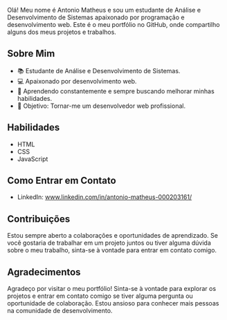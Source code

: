 
Olá! Meu nome é Antonio Matheus e sou um estudante de Análise e Desenvolvimento de Sistemas apaixonado por programação e desenvolvimento web.
Este é o meu portfólio no GitHub, onde compartilho alguns dos meus projetos e trabalhos.

## Sobre Mim

- 📚 Estudante de Análise e Desenvolvimento de Sistemas.
- 💻 Apaixonado por desenvolvimento web.
- 🌟 Aprendendo constantemente e sempre buscando melhorar minhas habilidades.
- 🎯 Objetivo: Tornar-me um desenvolvedor web profissional.

## Habilidades

- HTML
- CSS
- JavaScript

## Como Entrar em Contato

- LinkedIn: www.linkedin.com/in/antonio-matheus-000203161/

## Contribuições

Estou sempre aberto a colaborações e oportunidades de aprendizado. Se você gostaria de trabalhar em um projeto juntos ou tiver alguma dúvida sobre o meu trabalho, sinta-se à vontade para entrar em contato comigo.

## Agradecimentos

Agradeço por visitar o meu portfólio! Sinta-se à vontade para explorar os projetos e entrar em contato comigo se tiver alguma pergunta ou oportunidade de colaboração. Estou ansioso para conhecer mais pessoas na comunidade de desenvolvimento.


